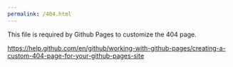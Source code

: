 ```yaml
---
permalink: /404.html
---
```


This file is required by Github Pages to customize the 404 page.

https://help.github.com/en/github/working-with-github-pages/creating-a-custom-404-page-for-your-github-pages-site